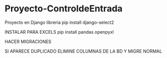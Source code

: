 # Proyecto-ControldeEntrada
 Proyecto en Django
 libreria
    pip install django-select2



INSTALAR PARA EXCELS
   pip install pandas openpyxl
   
HACER MIGRACIONES

SI APARECE DUPLICADO ELIMINE COLUMNAS DE LA BD Y  MIGRE NORMAL


